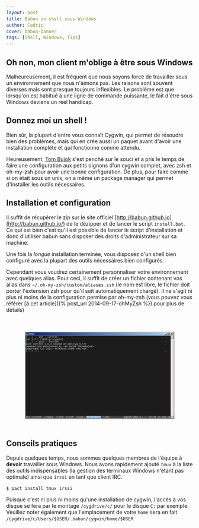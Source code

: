 ```yaml
---
layout: post
title: Babun un shell sous Windows
author: Cedric
cover: babun-banner
tags: [Shell, Windows, Tips]
---
```


## Oh non, mon client m'oblige à être sous Windows
Malheureusement, il est fréquent que nous soyons forcé de travailler sous un environnement que nous n'aimons pas. Les raisons sont souvent diverses mais sont presque toujours inflexibles. Le problème est que lorsqu'on est habitué à une ligne de commande puissante, le fait d'être sous Windows deviens un réel handicap.

## Donnez moi un shell !
Bien sûr, la plupart d'entre vous connaît Cygwin, qui permet de résoudre bien des problèmes, mais qui en crée aussi un paquet avant d'avoir une installation complète et qui fonctionne comme attendu.

Heureusement,  [Tom Bujok](https://twitter.com/tombujok) s'est penché sur le souci et a pris le temps de faire une configuration aux petits oignons d'un cygwin complet, avec zsh et oh-my-zsh pour avoir une bonne configuration. De plus, pour faire comme si on était sous un unix, on a même un package manager qui permet d'installer les outils nécessaires.

## Installation et configuration
Il suffit de récupérer le zip sur le site officiel [http://babun.github.io](http://babun.github.io/) de le dézipper et de lancer le script `install.bat`. Ce qui est bien c'est qu'il est possible de lancer le script d'installation et donc d'utiliser babun sans disposer des droits d'administrateur sur sa machine.

Une fois la _longue_ installation terminée, vous disposez d'un shell bien configuré avec la plupart des outils nécessaires bien configurés. 

Cependant vous voudrez certainement personnaliser votre environnement avec quelques alias. Pour ceci, il suffit de créer un fichier contenant vos alias dans `~/.oh-my-zsh/custom/aliases.zsh` (le nom est libre, le fichier doit porter l'extension zsh pour qu'il soit automatiquement chargé). Il ne s'agit ni plus ni moins de la configuration permise par oh-my-zsh (vous pouvez vous référer [à cet article]({% post_url 2014-09-17-ohMyZsh %}) pour plus de détails)

<div style="text-align:center;margin:50px">
 <a style="display: inline" href="/images/postBabun/babun.png" data-lightbox="image-0" title="Babun et tmux">
         <img class="medium" src="/images/postBabun/babun.png" alt="Babun et tmux"/>
 </a>
</div>

## Conseils pratiques
Depuis quelques temps, nous sommes quelques membres de l'équipe à __devoir__ travailler  sous Windows. Nous avons rapidement ajouté `tmux` à la liste des outils indispensables (la gestion des terminaux Windows n'étant pas optimale) ainsi que `irssi` en tant que client IRC. 
        
    $ pact install tmux irssi

Puisque c'est ni plus ni moins qu'une installation de cygwin, l'accès à vos disque se fera par le montage `/cygdrive/c/` pour le disque `C:` par exemple. Veuillez noter également que l'emplacement de votre `home` sera en fait `/cygdrive/c/Users/$USER/.babun/cygwin/home/$USER`



